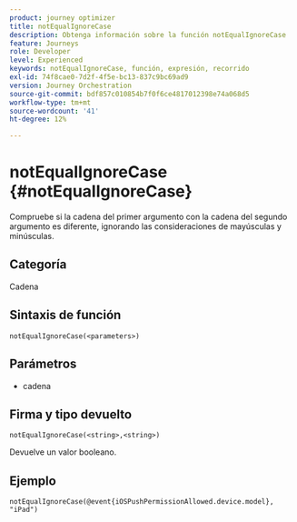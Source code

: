 ```yaml
---
product: journey optimizer
title: notEqualIgnoreCase
description: Obtenga información sobre la función notEqualIgnoreCase
feature: Journeys
role: Developer
level: Experienced
keywords: notEqualIgnoreCase, función, expresión, recorrido
exl-id: 74f8cae0-7d2f-4f5e-bc13-837c9bc69ad9
version: Journey Orchestration
source-git-commit: bdf857c010854b7f0f6ce4817012398e74a068d5
workflow-type: tm+mt
source-wordcount: '41'
ht-degree: 12%

---
```


# notEqualIgnoreCase {#notEqualIgnoreCase}

Compruebe si la cadena del primer argumento con la cadena del segundo argumento es diferente, ignorando las consideraciones de mayúsculas y minúsculas.

## Categoría

Cadena

## Sintaxis de función

`notEqualIgnoreCase(<parameters>)`

## Parámetros

* cadena

## Firma y tipo devuelto

`notEqualIgnoreCase(<string>,<string>)`

Devuelve un valor booleano.

## Ejemplo

`notEqualIgnoreCase(@event{iOSPushPermissionAllowed.device.model}, "iPad")`
